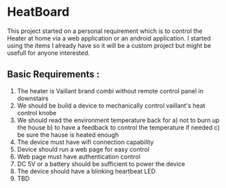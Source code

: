 # HeatBoard
This project started on a personal requirement which is to control the Heater at home via a web application or an android application. I started using the items I already have so it will be a custom project but might be usefull for anyone interested.

Basic Requirements :
--------------------
1) The heater is Vaillant brand combi without remote control panel in downstairs
2) We should be build a device to mechanically control vaillant's heat control knobe
3) We should read the environment temperature back for
   a) not to burn up the house
   b) to have a feedback to control the temperature if needed
   c) be sure the hause is heated enough 
4) The device must have wifi connection capability
5) Device should run a web page for easy control
6) Web page must have authentication control
7) DC 5V or a battery should be sufficient to power the device
8) The device should have a blinking heartbeat LED
9) TBD


